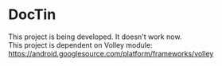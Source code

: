 # DocTin
This project is being developed. It doesn't work now.<br/>
This project is dependent on Volley module: https://android.googlesource.com/platform/frameworks/volley

